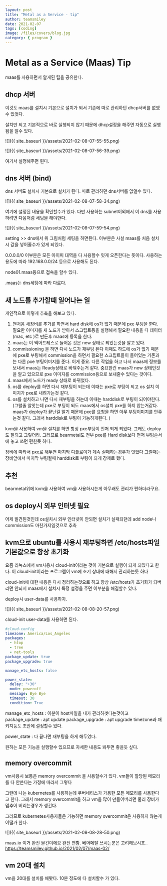 ```yaml
---
layout: post
title: "Metal as a Service - tip"
author: teamsmiley
date: 2021-02-07
tags: [coding]
image: /files/covers/blog.jpg
category: { program }
---
```


# Metal as a Service (Maas) Tip

maas를 사용하면서 알게된 팁을 공유한다.

## dhcp 서버

이것도 maas를 설치시 기본으로 설치가 되서 기존에 따로 관리하던 dhcp서버를 없앴수 있엇다.

설치만 되고 기본적으로 바로 실행되지 않기 때문에 dhcp설정을 해주면 자동으로 실행됨을 알수 있다.

![]({{ site_baseurl }}/assets/2021-02-08-07-55-55.png)

![]({{ site_baseurl }}/assets/2021-02-08-07-56-39.png)

여기서 설정해주면 된다.

## dns 서버 (bind)

dns 서버도 설치시 기본으로 설치가 된다. 따로 관리하던 dns서버를 없앨수 있다.

![]({{ site_baseurl }}/assets/2021-02-08-07-58-34.png)

여기에 설정된 내용을 확인할수가 있다. 다만 사용하는 subnet이외에서 이 dns를 사용하려면 다음처럼 세팅을 해야한다.

![]({{ site_baseurl }}/assets/2021-02-08-07-59-54.png)

setting >> dns에서 위 그림처럼 세팅을 하면된다. 이부분은 사실 maas를 처음 설치시 값을 넣어줄수가 있게 되있다.

0.0.0.0/0 이부분은 모든 아이피 대역을 다 사용할수 잇게 오픈한다는 뜻이다. 사용하는 용도에 따라 192.168.0.0/24 등으로 사용해도 된다.

node01.maas등으로 접속을 할수 있다.

.maas는 dns세팅에 따라 다르다.

## 새 노드를 추가할때 일어나는 일

개인적으로 이렇게 추측을 해보고 있다.

1. 맨처음 새장비를 추가를 하면서 hard disk에 os가 없기 때문에 pxe 부팅을 한다. 필요한 이미지를 새 노드가 받아서 스크립트등을 실행해서 필요한 내용을 다 데이터(mac, etc )로 만든후 maas에 등록을 한다.
1. maas는 이 맥어드레스로 들어온 것은 new 상태로 되있는것을 알고 있다.
1. commissioning 을 하면 다시 노드가 재부팅 된다 이때도 하드에 os가 없기 때문에 pxe로 부팅해서 commission을 하면서 필요한 스크립트들이 들어있는 기존과는 다른 pxe 부팅이미지를 준다. 이게 중요. 다른 작업을 하고 나서 maas에 정보를 보내서 maas는 Ready상태로 바꿔주는거 같다. 중요한건 maas가 new 상태인것을 알고 있으므로 pxe 이미지를 commission용으로 보내줄수 있다는 것이다.
1. maas에서 노드가 ready 상태로 바뀌었다.
1. os를 deploy를 하면 다시 재부팅이 되는데 이때는 pxe로 부팅이 되고 os 설치 이미지가 pxe로 내려가는것 같다.
1. os를 설치하고 나면 다시 재부팅을 하는데 이때는 harddisk로 부팅이 되어야한다. (그럴줄 알앗는데 pxe로 부팅이 되도 maas에서 os설치 pxe를 하지 않는거같다. maas가 deploy가 끝난걸 알기 때문에 pxe를 요청을 하면 아무 부팅이미지를 안주는것 같다. 그래서 harddisk로 부팅이 가능하게된다. )

kvm을 사용하여 vm을 설치를 하면 항상 pxe부팅이 먼저 되게 되있다. 그래도 deploy도 잘되고 그렇더라. 그러므로 bearmetal도 전부 pxe를 Hard disk보다 먼저 부팅순서에 놓고 쓰면 편한듯 하다.

장비에 따라서 pxe로 해두면 마지막 디플로이가 계속 실패하는경우가 잇었다 그럴때는 장비앞에서 마지막 부팅될때 harddisk로 부팅이 되게 강제로 했다.

## 추천

bearmetal위에 kvm을 사용하여 vm을 사용하시는게 아무래도 관리가 편하더라구요.

## os deploy시 외부 인터넷 필요

어제 발견된것인데 os설치시 외부 인터넷이 안되면 설치가 실패되던데 add node나 commission도 마찬가지일것으로 추측

## kvm으로 ubuntu를 사용시 재부팅하면 /etc/hosts파일 기본값으로 항상 초기화

요즘 리눅스에서 vm사용시 cloud-init이라는 것이 기본으로 실행이 되게 되있다고 한다. 이 cloud-init이라는 프로그램이 vm에 초기 상태에 대해서 관리하는듯 하다

cloud-init에 대한 내용은 다시 정리하는것으로 하고 항상 /etc/hosts가 초기화가 되버리면 안되서 maas에서 설치시 특정 설정을 주면 이부분을 해결할수 있다.

deploy시 user-data를 사용하자.

![]({{ site_baseurl }}/assets/2021-02-08-08-20-57.png)

cloud-init user-data를 사용하면 된다.

```yml
#cloud-config
timezone: America/Los_Angeles
packages:
  - htop
  - tree
  - net-tools
package_update: true
package_upgrade: true

manage_etc_hosts: false

power_state:
  delay: "+30"
  mode: poweroff
  message: Bye Bye
  timeout: 30
  condition: True
```

manage_etc_hosts : 이분이 host파일을 내가 관리하겟다는것이고
package_update : apt update
package_upgrade : apt upgrade
timezone과 패키지등도 초반에 설정할수 있다.

power_state : 다 끝나면 재부팅을 하게 해두었다.

원하는 모든 기능을 실행할수 있으므로 자세한 내용도 봐두면 좋을듯 싶다.

## memory overcommit

vm사용시 보통은 memory overcommit 을 사용할수가 있다. vm들이 할당된 메모리를 다 안쓴다는 가정에 따라서 그렇다

그런데 나는 kubernetes를 사용하는데 쿠버네티스가 가용한 모든 메모리를 사용한다고 한다. 그래서 memory overcommit을 하고 vm을 많이 만들어버리면 물리 장비가 멈추어 버리는경우가 생긴다.

그러므로 kubernetes사용자들은 가능하면 memory overcommit은 사용하지 않는게 어떨가 한다.

![]({{ site_baseurl }}/assets/2021-02-08-08-28-50.png)

maas.io 이거 완전 물건이에요 완전 편함. 베어메탈 쓰시는분은 고려해보시죠..
https://teamsmiley.github.io/2021/02/07/maas-02/

## vm 20대 설치

vm을 20대를 설치를 해봣다. 10분 정도에 다 설치할수 가 있다.
